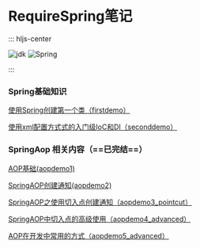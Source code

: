 # RequireSpring笔记
::: hljs-center

![jdk](https://img.shields.io/badge/jdk-1.8-brintgreen.svg)  ![Spring](https://img.shields.io/badge/Spring-5.1.10.RELEASE-green.svg)

:::





### Spring基础知识
[使用Spring创建第一个类（firstdemo）](https://github.com/Lyn4ever29/RequireSpring/tree/master/firstdemo)

[使用xml配置方式式的入门级IoC和DI（seconddemo）](https://github.com/Lyn4ever29/RequireSpring/tree/master/seconddemo)

### SpringAop 相关内容（==已完结==）

[AOP基础(aopdemo1)](https://github.com/Lyn4ever29/RequireSpring/tree/master/aopdemo1)

[SpringAOP创建通知(aopdemo2)](https://github.com/Lyn4ever29/RequireSpring/tree/master/aopdemo2)

[SpringAOP之使用切入点创建通知（aopdemo3_pointcut）](https://github.com/Lyn4ever29/RequireSpring/tree/master/aopdemo3_pointcut)

[SpringAOP中切入点的高级使用（aopdemo4_advanced）](https://github.com/Lyn4ever29/RequireSpring/tree/master/aopdemo4_advanced)

[AOP在开发中常用的方式（aopdemo5_advanced）](https://github.com/Lyn4ever29/RequireSpring/tree/master/aopdemo5_advanced)